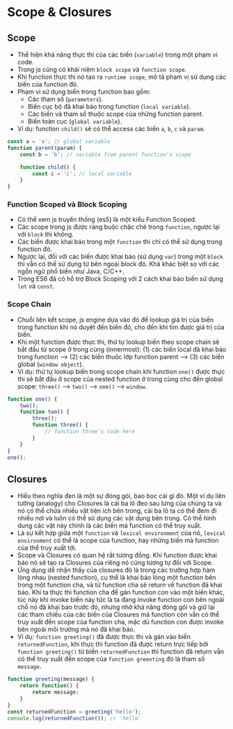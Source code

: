 Scope & Closures
===

## Scope
- Thể hiện khả năng thực thi của các biến (`variable`) trong một phạm vi code.
- Trong js cũng có khái niệm `block scope` và `function scope`.
- Khi function thực thi nó tạo ra `runtime scope`, mô tả pham vị sử dụng các biến của function đó.
- Phạm vi sử dụng biến trong function bao gồm: 
	- Các tham số (`parameters`). 
	- Biến cục bộ đã khai báo trong function (`local variable`).
	- Các biến và tham số thuộc scope của những function parent. 
	- Biến toàn cục (`global variable`).
- Ví dụ: function `child()` sẽ có thể access các biến `a`, `b`, `c` và `param`.

```js
const a = 'a'; // global variable
function parent(param) {
	const b = 'b'; // variable from parent function's scope

	function child() {
		const c = 'c'; // local variable
	}
}
```


### Function Scoped và Block Scoping
- Có thể xem js truyền thống (es5) là một kiểu Function Scoped.
- Các scope trong js được ràng buộc chặc chẻ trong `function`, ngược lại với `block` thì không.
- Các biến được khai báo trong một `function` thì chỉ có thể sử dụng trong function đó. 
- Ngược lại, đối với các biến được khai báo (sử dụng `var`) trong một `block` thì vẫn có thể sử dụng từ bên ngoài block đó. Khá khác biệt so với các ngỗn ngử phổ biến như Java, C/C++.
- Trong ES6 đã có hỗ trợ Block Scoping với 2 cách khai báo biến sử dụng `let` và `const`.

### Scope Chain
- Chuỗi liên kết scope, js engine dựa vào đó để lookup giá trị của biến trong function khi nó duyệt đến biến đó, cho đến khi tìm được giá trị của biến.
- Khi một function được thực thi, thứ tự lookup biến theo scope chain sẽ bắt đầu từ scope ở trong cùng (innermost): (1) các biến local đã khai báo trong function --> (2) các biến thuộc lớp function parent --> (3) các biến global (`window object`).
- Ví dụ: thứ tự lookup biến trong scope chain khi function `one()` được thực thi sẽ bắt đầu ở scope của nested function ở trong cùng cho đến global scope: `three()` --> `two()` --> `one()` --> `window`.

```js
function one() {
	two();
	function two() {
		three();
		function three() {
			// function three's code here
		}
	}
}
one();
```

## Closures
- Hiểu theo nghĩa đen là một sự đóng gói, bao bọc cái gì đó. Một ví dụ liên tưởng (analogy) cho Closures là cái ba lô đeo sau lưng của chúng ta và nó có thể chứa nhiều vật tiện ích bên trong, cái ba lô ta có thể đem đi nhiều nơi và luôn có thể sử dụng các vật dụng bên trong. Có thể hình dung các vật này chính là các biến mà function có thể truy xuất.
- Là sự kết hợp giữa một `function` và `lexical environment` của nó, `lexical environment` có thể là scope của function, hay những biến mà function của thể truy xuất tới.
- Scope và Closures có quan hệ rất tương đồng. Khi function được khai báo nó sẽ tạo ra Closures của riêng nó cũng tương tự đối với Scope. 
- Ứng dụng dễ nhận thấy của closures đó là trong các trường hợp hàm lòng nhau (nested function), cụ thể là khai báo lòng một function bên trong một function cha, và từ function cha sẽ return về function đã khai báo. Khi ta thực thi function cha để gán function con vào một biến khác, lúc này khi invoke biến này tức là ta đang invoke function con bên ngoài chỗ nó đã khai báo trước đó, nhưng nhờ khả năng đóng gói và giữ lại các tham chiếu của các biến của Closures mà function còn vẫn có thể truy xuất đến scope của function cha, mặc dù function con được invoke bên ngoài môi trường mà nó đã khai báo.
- Ví dụ: `function greeting()` đã được thực thi và gán vào biến `returnedFunction`, khi thực thi function đã được return trực tiếp bởi `function greeting()` từ biến `returnedFunction` thì function đã return vẫn có thể truy xuất đến scope của `function greenting` đó là tham số `message`.

```js
function greeting(message) {
	return function() {
		return message;
	}
}
const returnedFunction = greeting('hello');
console.log(returnedFunction()); // 'hello'
```